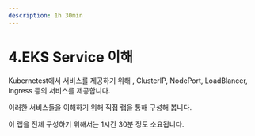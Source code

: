 ```yaml
---
description: 1h 30min
---
```


# 4.EKS Service 이해

Kubernetest에서 서비스를 제공하기 위해 , ClusterIP, NodePort, LoadBlancer, Ingress 등의 서비스를 제공합니다.

이러한 서비스들을 이해하기 위해 직접 랩을 통해 구성해 봅니다. 

이 랩을 전체 구성하기 위해서는 1시간 30분 정도 소요됩니다. 

